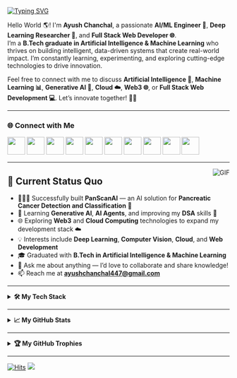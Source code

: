 [![Typing SVG](https://readme-typing-svg.herokuapp.com?font=Fira+Code&duration=2000&pause=1000&background=FFFFFF&color=000000&multiline=true&repeat=true&width=435&height=60&lines=Hi+there+%F0%9F%91%8B+;Welcome+to+my+GitHub+Profile+%F0%9F%94%A5)](https://git.io/typing-svg)
<br />           

Hello World 🌎! I'm **Ayush Chanchal**, a passionate **AI/ML Engineer 🤖**, **Deep Learning Researcher 🧠**, and **Full Stack Web Developer 🌐**.  
I’m a **B.Tech graduate in Artificial Intelligence & Machine Learning** who thrives on building intelligent, data-driven systems that create real-world impact. 
I’m constantly learning, experimenting, and exploring cutting-edge technologies to drive innovation. 

Feel free to connect with me to discuss **Artificial Intelligence 🧠**, **Machine Learning 📊**, **Generative AI 🤯**, **Cloud ☁️**, **Web3 🌐**, or **Full Stack Web Development 💻**.
Let’s innovate together! 🚀✨

---

### 🌐 Connect with Me

[<img src="https://cdn.jsdelivr.net/gh/dheereshagrwal/colored-icons@1.7.5/public/icons/github/github.svg" width="40px">](https://github.com/Ayush-Chanchal)
[<img src="https://cdn.jsdelivr.net/gh/dheereshagrwal/colored-icons@1.7.5/public/icons/linkedin/linkedin.svg" width="40px">](https://www.linkedin.com/in/ayush-chanchal-220611220/)
[<img src="https://cdn.jsdelivr.net/gh/dheereshagrwal/colored-icons@1.7.5/public/icons/leetcode/leetcode.png" width="40px">](https://leetcode.com/u/_Ayush_chanchal/)
[<img src="https://cdn.jsdelivr.net/gh/dheereshagrwal/colored-icons@1.7.5/public/icons/gmail/gmail.svg" width="40px">](mailto:ayushchanchal447@gmail.com)
[<img src="https://cdn.jsdelivr.net/gh/dheereshagrwal/colored-icons@1.7.5/public/icons/twitter/twitter.svg" width="40px">](https://x.com/Ayush_chanchal_)
[<img src="https://cdn.jsdelivr.net/gh/dheereshagrwal/colored-icons@1.7.5/public/icons/discord/discord.svg" width="40px">](https://discord.com/channels/@me)
[<img src="https://cdn.jsdelivr.net/gh/dheereshagrwal/colored-icons@1.7.5/public/icons/telegram/telegram2.svg" width="40px">](https://web.telegram.org/k/)
[<img src="https://img.icons8.com/color/48/codechef.png" width="40px">](https://www.codechef.com/users/ayush_chanchal)
[<img src="https://cdn.worldvectorlogo.com/logos/hackerrank.svg" width="40px">](https://www.hackerrank.com/profile/ayushchanchal447)
[<img src="https://icons8.com/icon/jldAN67IAsrW/external-codeforces-programming-competitions-and-contests-programming-community-logo-color-tal-revivo" width="40px">](https://codeforces.com/profile/Ayush_chanchal)

---

<img align="right" alt="GIF" src="https://media.tenor.com/NOYF3f82b_gAAAAC/programmer.gif" loading="lazy"/>

## 🚀 Current Status Quo

- 👨🏻‍💻 Successfully built **PanScanAI** — an AI solution for **Pancreatic Cancer Detection and Classification** 🧬
- 🌱 Learning **Generative AI**, **AI Agents**, and improving my **DSA** skills 🔣  
- 🌐 Exploring **Web3** and **Cloud Computing** technologies to expand my development stack ☁️ 
- 💡 Interests include **Deep Learning**, **Computer Vision**, **Cloud**, and **Web Development**  
- 🎓 Graduated with **B.Tech in Artificial Intelligence & Machine Learning**  
- 💬 Ask me about anything — I’d love to collaborate and share knowledge!  
- 📫 Reach me at **ayushchanchal447@gmail.com**

---

<details>
  <summary><b>🛠️ My Tech Stack</b></summary>

### **☁️ Cloud Platforms**
[![My Skills](https://skillicons.dev/icons?i=aws,azure&perline=50)](https://skillicons.dev)

### **⚙️ DevOps Tools**
[![My Skills](https://skillicons.dev/icons?i=linux,git,github,githubactions,bash,docker,kubernetes,jenkins,terraform,maven&perline=50)](https://skillicons.dev)

### **🧠 Machine Learning & AI**
[![My Skills](https://skillicons.dev/icons?i=tensorflow,pytorch,sklearn,opencv,numpy,pandas,keras,huggingface/transformers,nltk,spacy,seaborn,matplotlib&perline=50)](https://skillicons.dev)

### **🗄️ Databases**
[![My Skills](https://skillicons.dev/icons?i=mysql,mongodb&perline=50)](https://skillicons.dev)

### **🧪 Testing Tools**
[![My Skills](https://skillicons.dev/icons?i=postman,selenium&perline=50)](https://skillicons.dev)

### **🖥️ Backend**
[![My Skills](https://skillicons.dev/icons?i=python,nodejs,express,fastapi,flask,rabbitmq&perline=50)](https://skillicons.dev)

### **🌐 Frontend**
[![My Skills](https://skillicons.dev/icons?i=html,css,js,react,bootstrap,styledcomponents,webpack&perline=50)](https://skillicons.dev)

### **💻 Programming Languages**
[![My Skills](https://skillicons.dev/icons?i=python,java,cpp,js,c&perline=50)](https://skillicons.dev)

### **🧩 IDEs**
[![My Skills](https://skillicons.dev/icons?i=vscode,anaconda,eclipse,replit&perline=50)](https://skillicons.dev)

### **💽 Operating Systems**
[![My Skills](https://skillicons.dev/icons?i=linux,windows&perline=50)](https://skillicons.dev)
</details>

---

<details>
  <summary><b>📈 My GitHub Stats</b></summary>

<br/>
<a><img height=200 src="https://github-readme-stats.vercel.app/api?username=Ayush-Chanchal&show_icons=true&theme=swift" loading="lazy"/></a>
<a><img height=200 src="https://github-readme-stats.vercel.app/api/top-langs?username=Ayush-Chanchal&layout=compact&langs_count=8&theme=swift" loading="lazy"/></a>
<a><img height=160 src="http://github-profile-summary-cards.vercel.app/api/cards/productive-time?username=Ayush-Chanchal&theme=github&utcOffset=8" loading="lazy"/></a>
<a><img height=160 src="http://github-profile-summary-cards.vercel.app/api/cards/profile-details?username=Ayush-Chanchal&theme=github" loading="lazy"/></a>
<a><img height=200 src="https://streak-stats.demolab.com/?user=Ayush-Chanchal&theme=swift" loading="lazy"/></a>
<a><img height=300 src="https://github-readme-activity-graph.vercel.app/graph?username=Ayush-Chanchal&theme=github-compact" loading="lazy"/></a>
</details>

---

<details>
  <summary><b>🏆 My GitHub Trophies</b></summary>
  <a><img height=200 src="https://github-profile-trophy.vercel.app/?username=Ayush-Chanchal&no-frame=true&theme=juicyfresh" /></a>
</details>


---

[![Hits](https://hits.seeyoufarm.com/api/count/incr/badge.svg?url=https%3A%2F%2Fgithub.com%2FAyush-Chanchal&count_bg=%2379C83D&title_bg=%23555555&icon=github.svg&icon_color=%23E7E7E7&title=Profile+Views&edge_flat=false)](https://hits.seeyoufarm.com)
![](https://komarev.com/ghpvc/?username=Ayush-Chanchal&color=green&style=flat-square)
